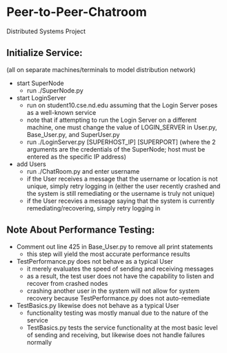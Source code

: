 # Peer-to-Peer-Chatroom
Distributed Systems Project


## Initialize Service:
(all on separate machines/terminals to model distribution network)
  - start SuperNode 
     - run ./SuperNode.py
  - start LoginServer
     - run on student10.cse.nd.edu assuming that the Login Server poses as a well-known service
     - note that if attempting to run the Login Server on a different machine, one must change the value of LOGIN_SERVER in User.py, Base_User.py, and SuperUser.py
     - run ./LoginServer.py [SUPERHOST_IP] [SUPERPORT] (where the 2 arguments are the credentials of the SuperNode; host must be entered as the specific IP address)
  - add Users
     - run ./ChatRoom.py and enter username
     - if the User receives a message that the username or location is not unique, simply retry logging in (either the user recently crashed and the system is still remediating or the username is truly not unique)
     - if the User recevies a message saying that the system is currently remediating/recovering, simply retry logging in
 
 
## Note About Performance Testing:
- Comment out line 425 in Base_User.py to remove all print statements
   - this step will yield the most accurate performance results
- TestPerformance.py does not behave as a typical User
   - it merely evaluates the speed of sending and receiving messages
   - as a result, the test user does not have the capability to listen and recover from crashed nodes
   - crashing another user in the system will not allow for system recovery because TestPerformance.py does not auto-remediate 
- TestBasics.py likewise does not behave as a typical User
   - functionality testing was mostly manual due to the nature of the service
   - TestBasics.py tests the service functionality at the most basic level of sending and receiving, but likewise does not handle failures normally 

